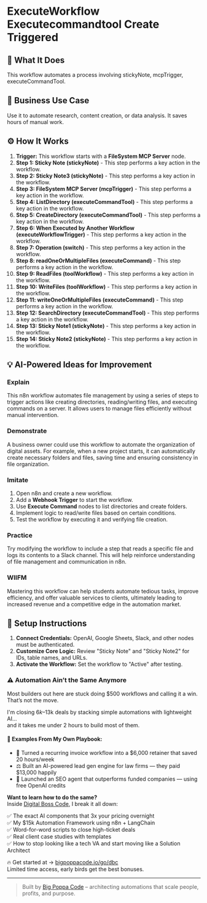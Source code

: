 # ExecuteWorkflow Executecommandtool Create Triggered

## 🚀 What It Does
This workflow automates a process involving stickyNote, mcpTrigger, executeCommandTool.

## 💼 Business Use Case
Use it to automate research, content creation, or data analysis. It saves hours of manual work.

## ⚙️ How It Works
1.  **Trigger:** This workflow starts with a **FileSystem MCP Server** node.
2. **Step 1: Sticky Note (stickyNote)** - This step performs a key action in the workflow.
3. **Step 2: Sticky Note3 (stickyNote)** - This step performs a key action in the workflow.
4. **Step 3: FileSystem MCP Server (mcpTrigger)** - This step performs a key action in the workflow.
5. **Step 4: ListDirectory (executeCommandTool)** - This step performs a key action in the workflow.
6. **Step 5: CreateDirectory (executeCommandTool)** - This step performs a key action in the workflow.
7. **Step 6: When Executed by Another Workflow (executeWorkflowTrigger)** - This step performs a key action in the workflow.
8. **Step 7: Operation (switch)** - This step performs a key action in the workflow.
9. **Step 8: readOneOrMultipleFiles (executeCommand)** - This step performs a key action in the workflow.
10. **Step 9: ReadFiles (toolWorkflow)** - This step performs a key action in the workflow.
11. **Step 10: WriteFiles (toolWorkflow)** - This step performs a key action in the workflow.
12. **Step 11: writeOneOrMultipleFiles (executeCommand)** - This step performs a key action in the workflow.
13. **Step 12: SearchDirectory (executeCommandTool)** - This step performs a key action in the workflow.
14. **Step 13: Sticky Note1 (stickyNote)** - This step performs a key action in the workflow.
15. **Step 14: Sticky Note2 (stickyNote)** - This step performs a key action in the workflow.

## 💡 AI-Powered Ideas for Improvement
### Explain
This n8n workflow automates file management by using a series of steps to trigger actions like creating directories, reading/writing files, and executing commands on a server. It allows users to manage files efficiently without manual intervention.

### Demonstrate
A business owner could use this workflow to automate the organization of digital assets. For example, when a new project starts, it can automatically create necessary folders and files, saving time and ensuring consistency in file organization.

### Imitate
1. Open n8n and create a new workflow.
2. Add a **Webhook Trigger** to start the workflow.
3. Use **Execute Command** nodes to list directories and create folders.
4. Implement logic to read/write files based on certain conditions.
5. Test the workflow by executing it and verifying file creation.

### Practice
Try modifying the workflow to include a step that reads a specific file and logs its contents to a Slack channel. This will help reinforce understanding of file management and communication in n8n.

### WIIFM
Mastering this workflow can help students automate tedious tasks, improve efficiency, and offer valuable services to clients, ultimately leading to increased revenue and a competitive edge in the automation market.

## 🔧 Setup Instructions
1. **Connect Credentials:** OpenAI, Google Sheets, Slack, and other nodes must be authenticated.
2. **Customize Core Logic:** Review "Sticky Note" and "Sticky Note2" for IDs, table names, and URLs.
3. **Activate the Workflow:** Set the workflow to "Active" after testing.

### ⚠️ Automation Ain’t the Same Anymore

Most builders out here are stuck doing $500 workflows and calling it a win.  
That’s not the move.  

I'm closing $6k–$13k deals by stacking simple automations with lightweight AI...  
and it takes me under 2 hours to build most of them.

#### 🧠 Examples From My Own Playbook:
- 🔁 Turned a recurring invoice workflow into a $6,000 retainer that saved 20 hours/week  
- ⚖️ Built an AI-powered lead gen engine for law firms — they paid $13,000 happily  
- 🚀 Launched an SEO agent that outperforms funded companies — using free OpenAI credits  

**Want to learn how to do the same?**  
Inside [Digital Boss Code](https://bigpoppacode.io/go/dbc), I break it all down:

✅ The exact AI components that 3x your pricing overnight  
✅ My $15k Automation Framework using n8n + LangChain  
✅ Word-for-word scripts to close high-ticket deals  
✅ Real client case studies with templates  
✅ How to stop looking like a tech VA and start moving like a Solution Architect  

🔥 Get started at → [bigpoppacode.io/go/dbc](https://bigpoppacode.io/go/dbc)  
Limited time access, early birds get the best bonuses.

---
> Built by [Big Poppa Code](https://bigpoppacode.io) – architecting automations that scale people, profits, and purpose.
